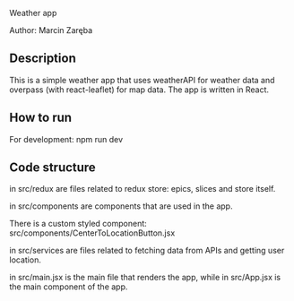 Weather app

Author: Marcin Zaręba

## Description
This is a simple weather app that uses weatherAPI for weather data and overpass (with react-leaflet) for map data. The app is written in React.

## How to run
For development: npm run dev

## Code structure
in src/redux are files related to redux store: epics, slices and store itself.

in src/components are components that are used in the app. 

There is a custom styled component: src/components/CenterToLocationButton.jsx

in src/services are files related to fetching data from APIs and getting user location.

in src/main.jsx is the main file that renders the app, while in src/App.jsx is the main component of the app.

